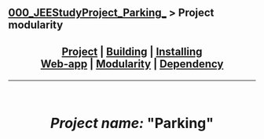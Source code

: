 ## [000_JEEStudyProject_Parking_][DescPrj] > **Project modularity**

## <p align=center>[Project][DescPrj] | [Building][AutoBld] | [Installing][AutoInst] <br/> [Web-app][WebBld] | [Modularity][Module] | [Dependency][DepMng]</p>

<!--
* [Project description][DescPrj]
* [Project build automation][AutoBld]
* [Project setup automation][AutoInst]
* [Web application building][WebBld]
* [Project modularity][Module]
* [Dependency management][DepMng]
-->

[DescPrj]: ../../README.md
[AutoBld]: Maven_BuildAutomation.md
[AutoInst]: Maven_SetupAutomation.md
[WebBld]: Maven_WebApplication.md
[Module]: Maven_ModularityProject.md
[DepMng]: Maven_DependencyManagement.md

---
<br/>
<!-- ---------------------------------- * Navigation * ---------------------------------- -->

# <p align=center><i>Project name:</i> "<b>Parking</b>"</p>